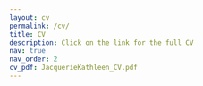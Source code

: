 ```yaml
---
layout: cv
permalink: /cv/
title: CV
description: Click on the link for the full CV
nav: true
nav_order: 2
cv_pdf: JacquerieKathleen_CV.pdf
---
```

